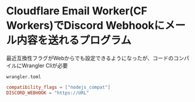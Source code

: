 # Cloudflare Email Worker(CF Workers)でDiscord Webhookにメール内容を送れるプログラム

最近互換性フラグがWebからでも設定できるようになったが、コードのコンパイルにWrangler Cliが必要

`wrangler.toml`
```toml
compatibility_flags = ["nodejs_compat"]
DISCORD_WEBHOOK = "https://URL"
```
